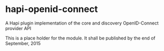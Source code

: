 # hapi-openid-connect
A Hapi plugin implementation of the core and discovery OpenID-Connect provider API

This is a place holder for the module. It shall be published by the end of September, 2015


